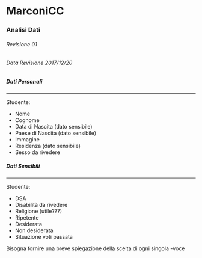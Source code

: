 # MarconiCC

### Analisi Dati

###### Revisione 01
###### Data Revisione 2017/12/20

##### Dati Personali
---
Studente:
- Nome
- Cognome
- Data di Nascita (dato sensibile)
- Paese di Nascita (dato sensibile)
- Immagine 
- Residenza (dato sensibile)
- Sesso da rivedere

##### Dati Sensibili
---
Studente:
- DSA
- Disabilità da rivedere
- Religione (utile???)
- Ripetente
- Desiderata
- Non desiderata
- Situazione voti passata


Bisogna fornire una breve spiegazione della scelta di ogni singola -voce
